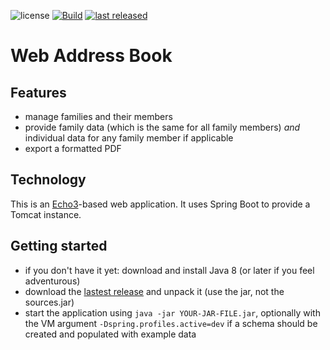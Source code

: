 ![license](https://img.shields.io/github/license/mathisdt/web-address-book.svg?style=flat) [![Build](https://github.com/mathisdt/web-address-book/actions/workflows/build.yaml/badge.svg)](https://github.com/mathisdt/web-address-book/actions) [![last released](https://img.shields.io/github/release-date/mathisdt/web-address-book.svg?label=last%20released&style=flat)](https://github.com/mathisdt/web-address-book/releases)

# Web Address Book

## Features

- manage families and their members
- provide family data (which is the same for all family members) _and_ individual data for any family member if applicable
- export a formatted PDF

## Technology

This is an [Echo3](http://echo.nextapp.com/site/echo3/)-based web application. It uses Spring Boot to provide a Tomcat instance.

## Getting started

- if you don't have it yet: download and install Java 8 (or later if you feel adventurous)
- download the [lastest release](https://github.com/mathisdt/web-address-book/releases/latest) and unpack it
  (use the jar, not the sources.jar)
- start the application using `java -jar YOUR-JAR-FILE.jar`, optionally with the VM argument
  `-Dspring.profiles.active=dev` if a schema should be created and populated with example data

